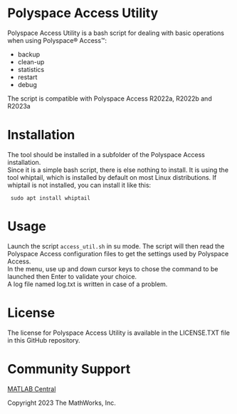 <!--
Copyright (c) 2023 The MathWorks, Inc.
All Rights Reserved.

Permission is hereby granted, free of charge, to any person obtaining a copy
of this software and associated documentation files (the "Software"), to deal
in the Software without restriction, including without limitation the rights
to use, copy, modify, merge, publish, distribute, sublicense, and/or sell
copies of the Software, and to permit persons to whom the Software is
furnished to do so, subject to the following conditions:

The above copyright notice and this permission notice shall be included in
all copies or substantial portions of the Software.

THE SOFTWARE IS PROVIDED "AS IS", WITHOUT WARRANTY OF ANY KIND, EXPRESS OR
IMPLIED, INCLUDING BUT NOT LIMITED TO THE WARRANTIES OF MERCHANTABILITY,
FITNESS FOR A PARTICULAR PURPOSE AND NONINFRINGEMENT. IN NO EVENT SHALL THE
AUTHORS OR COPYRIGHT HOLDERS BE LIABLE FOR ANY CLAIM, DAMAGES OR OTHER
LIABILITY, WHETHER IN AN ACTION OF CONTRACT, TORT OR OTHERWISE, ARISING FROM
OUT OF OR IN CONNECTION WITH THE SOFTWARE OR THE USE OR OTHER DEALINGS IN
THE SOFTWARE.
-->

# Polyspace Access Utility

Polyspace Access Utility is a bash script for dealing with basic operations when using Polyspace® Access&trade;:
- backup
- clean-up
- statistics
- restart
- debug

The script is compatible with Polyspace Access R2022a, R2022b and R2023a

# Installation

The tool should be installed in a subfolder of the Polyspace Access installation.  
Since it is a simple bash script, there is else nothing to install. It is using the tool whiptail, which is installed by default on most Linux distributions.
If whiptail is not installed, you can install it like this:

```
 sudo apt install whiptail
```

# Usage

Launch the script `access_util.sh` in su mode. The script will then read the Polyspace Access configuration files to get the settings used by Polyspace Access.  
In the menu, use up and down cursor keys to chose the command to be launched then Enter to validate your choice.  
A log file named log.txt is written in case of a problem.


# License

The license for Polyspace Access Utility is available in the LICENSE.TXT file in this GitHub repository.

# Community Support

[MATLAB Central](https://www.mathworks.com/matlabcentral)

Copyright 2023 The MathWorks, Inc.
